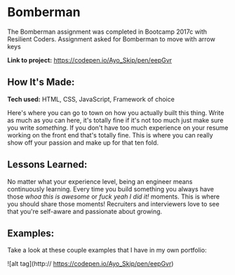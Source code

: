 # Bomberman
The Bomberman assignment was completed in Bootcamp 2017c with Resilient Coders. Assignment asked for Bomberman to move with arrow keys

**Link to project:** https://codepen.io/Ayo_Skip/pen/eepGvr

## How It's Made:

**Tech used:** HTML, CSS, JavaScript, Framework of choice

Here's where you can go to town on how you actually built this thing. Write as much as you can here, it's totally fine if it's not too much just make sure you write *something*. If you don't have too much experience on your resume working on the front end that's totally fine. This is where you can really show off your passion and make up for that ten fold.

## Lessons Learned:

No matter what your experience level, being an engineer means continuously learning. Every time you build something you always have those *whoa this is awesome* or *fuck yeah I did it!* moments. This is where you should share those moments! Recruiters and interviewers love to see that you're self-aware and passionate about growing.

## Examples:
Take a look at these couple examples that I have in my own portfolio:


![alt tag](http:// https://codepen.io/Ayo_Skip/pen/eepGvr)





